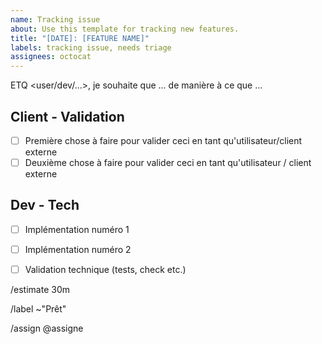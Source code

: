```yaml
---
name: Tracking issue
about: Use this template for tracking new features.
title: "[DATE]: [FEATURE NAME]"
labels: tracking issue, needs triage
assignees: octocat
---
```


<!-- Mettre le titre de l'issue en suivant le template [tag] ETQ <user/dev/...>, je souhaite que .... tag correspond aux tags feat/fix/ci, etc.-->

ETQ <user/dev/...>, je souhaite que ... de manière à ce que ...

<!-- Cette partie doit être conçue pour comprendre pourquoi cette demande est importante. Quel est l'objectif final ?-->

## Client - Validation 

+ [ ] Première chose à faire pour valider ceci en tant qu'utilisateur/client externe
+ [ ] Deuxième chose à faire pour valider ceci en tant qu'utilisateur / client externe

<!-- Cette partie doit être conçue pour être validée par une personne non avertie, et fournie par le dev avec tous les éléments nécessaires (tous les coups sont permis : screencasts, captures d'écran, liens...).-->

## Dev - Tech

+ [ ] Implémentation numéro 1
+ [ ] Implémentation numéro 2
+ [ ] Validation technique (tests, check etc.)


/estimate 30m

/label ~"Prêt"

/assign @assigne
